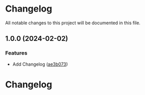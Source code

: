 # Changelog

All notable changes to this project will be documented in this file.

## 1.0.0 (2024-02-02)


### Features

* Add Changelog ([ae3b073](https://github.com/finisterra-io/terraform-aws-cloudfront/commit/ae3b0733c8489db7219b50ae7a8fb9b1fbf7f030))

# Changelog
